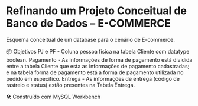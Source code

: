 # Refinando um Projeto Conceitual de Banco de Dados – E-COMMERCE
Esquema conceitual de um database para o cenário de E-commerce.

📦 Objetivos
PJ e PF - Coluna pessoa fisica na tabela Cliente com datatype boolean.
Pagamento - As informações de forma de pagamento está dividida entre a tabela Cliente que esta as informações de pagamento cadastradas; e na tabela forma de pagamento está a forma de pagamento utilizada no pedido em específico.
Entrega - As informações de entrega (código de rastreio e status) estão presentes na Tabela Entrega.

🛠️ Construído com
MySQL Workbench

